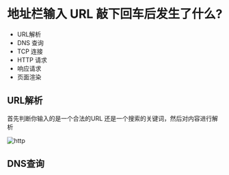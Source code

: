 # 地址栏输入 URL 敲下回车后发生了什么?

- URL解析
- DNS 查询
- TCP 连接
- HTTP 请求
- 响应请求
- 页面渲染

## URL解析

首先判断你输入的是一个合法的URL 还是一个搜索的关键词，然后对内容进行解析

![http](https://static.vue-js.com/27a0c690-bdf4-11eb-ab90-d9ae814b240d.png)

## DNS查询
